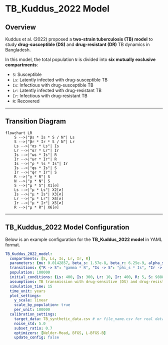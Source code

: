# TB_Kuddus_2022 Model

## Overview  

Kuddus et al. (2022) proposed a **two-strain tuberculosis (TB) model** to study **drug-susceptible (DS)** and **drug-resistant (DR)** TB dynamics in Bangladesh.  

In this model, the total population `N` is divided into **six mutually exclusive compartments**:  

- `S`: Susceptible  
- `Ls`: Latently infected with drug-susceptible TB  
- `Is`: Infectious with drug-susceptible TB  
- `Lr`: Latently infected with drug-resistant TB  
- `Ir`: Infectious with drug-resistant TB  
- `R`: Recovered  

---
## Transition Diagram

```mermaid
flowchart LR
    S -->|"βs * Is * S / N"| Ls
    S -->|"βr * Ir * S / N"| Lr
    Ls -->|"αs * Ls"| Is
    Lr -->|"αr * Lr"| Ir
    Is -->|"ωs * Is"| R
    Ir -->|"ωr * Ir"| R
    Is -->|"ρ * τs * Is"| Ir
    Is -->|"φs * Is"| S
    Ir -->|"φr * Ir"| S
    R -->|"γ * R"| S
    N -->|"μ * N"| S
    S -->|"μ * S"| X1[∅]
    Ls -->|"μ * Ls"| X2[∅]
    Is -->|"μ * Is"| X3[∅]
    Lr -->|"μ * Lr"| X4[∅]
    Ir -->|"μ * Ir"| X5[∅]
    R -->|"μ * R"| X6[∅]
```

---

## TB_Kuddus_2022 Model Configuration

Below is an example configuration for the **TB_Kuddus_2022 model** in YAML format.

```yaml
TB_Kuddus_2022_model:   
  compartments: [S, Ls, Is, Lr, Ir, R]
  parameters: {mu: 0.0142857, beta_s: 1.57e-8, beta_r: 6.25e-9, alpha_s: 0.129, alpha_r: 0.129, omega_s: 0.287, omega_r: 0.12, rho: 0.07, phi_s: 0.37, phi_r: 0.37, tau_s: 0.94, tau_r: 0.78, gamma: 0.1 }
  transitions: {"R -> S": "gamma * R", "Is -> S": "phi_s * Is", "Ir -> S": "phi_r * Ir", "S -> Ls": "beta_s * Is * S / N", "S -> Lr": "beta_r * Ir * S / N","S ->": "mu * S", "-> S": "mu * N", "Ls -> Is": "alpha_s * Ls", "Ls ->": "mu * Ls", "Is -> R": "omega_s * Is", "Is -> R_extra": "(1 - rho) * tau_s * Is" , "Is ->": "mu * Is", "Is -> Ir": "rho * tau_s * Is", "Lr -> Ir": "alpha_r * Lr", "Lr ->": "mu * Lr", "Ir -> R": "omega_r * Ir", "Ir -> R_extra": "tau_r * Ir", "Ir ->": "mu * Ir", "Ir -> S": "phi_r * Ir", "R ->": "mu * R"}
  population: 100000
  initial_conditions: {Ls: 400, Is: 300, Lr: 10, Ir: 400, R: 5, S: 98885}
  assumptions: TB transmission with drug-sensitive (DS) and drug-resistant (DR) strains, based on Kuddus (2022).
  simulation_time: 15
  time_unit: years
  plot_settings:
    y_scale: linear
    scale_by_population: true   
    per_unit: 100000   
  calibration_settings:   
    target_data: TB_synthetic_data.csv # or file_name.csv for real data  
    noise_std: 5.0
    subset_ratio: 0.7
    optimizers: [Nelder-Mead, BFGS, L-BFGS-B]
    update_config: false        
```